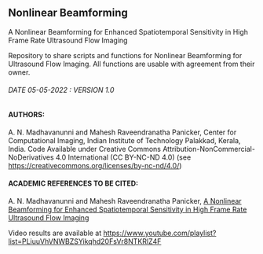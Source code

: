 ## Nonlinear Beamforming
A Nonlinear Beamforming for Enhanced Spatiotemporal Sensitivity in High Frame Rate Ultrasound Flow Imaging

Repository to share scripts and functions for Nonlinear Beamforming for Ultrasound Flow Imaging. All functions are usable with agreement from their owner. 

###### DATE 05-05-2022 : VERSION 1.0


#### AUTHORS: 
A. N. Madhavanunni and Mahesh Raveendranatha Panicker, Center for Computational Imaging, Indian Institute of Technology Palakkad, Kerala, India.
Code Available under Creative Commons Attribution-NonCommercial-NoDerivatives 4.0 International (CC BY-NC-ND 4.0) (see https://creativecommons.org/licenses/by-nc-nd/4.0/)

#### ACADEMIC REFERENCES TO BE CITED:
A. N. Madhavanunni and Mahesh Raveendranatha Panicker, [A Nonlinear Beamforming for Enhanced Spatiotemporal Sensitivity in High Frame Rate Ultrasound Flow Imaging](https://doi.org/10.48550/arXiv.2108.02688)

Video results are available at https://www.youtube.com/playlist?list=PLiuuVhVNWBZSYikqhd20FsVr8NTKRlZ4F

